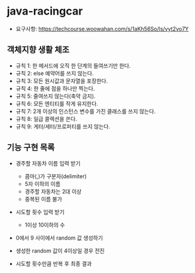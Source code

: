 # java-racingcar
- 요구사항: https://techcourse.woowahan.com/s/1aKh56So/ls/vyt2vo7Y



## 객체지향 생활 체조

- 규칙 1: 한 메서드에 오직 한 단계의 들여쓰기만 한다.
- 규칙 2: else 예약어를 쓰지 않는다.
- 규칙 3: 모든 원시값과 문자열을 포장한다.
- 규칙 4: 한 줄에 점을 하나만 찍는다.
- 규칙 5: 줄여쓰지 않는다(축약 금지).
- 규칙 6: 모든 엔티티를 작게 유지한다.
- 규칙 7: 2개 이상의 인스턴스 변수를 가진 클래스를 쓰지 않는다.
- 규칙 8: 일급 콜렉션을 쓴다.
- 규칙 9: 게터/세터/프로퍼티를 쓰지 않는다.




## 기능 구현 목록

- 경주할 자동차 이름 입력 받기
    + 콤마(,)가 구분자(delimiter)
    + 5자 이하의 이름
    + 경주할 자동차는 2대 이상
    + 중복된 이름 불가

- 시도할 횟수 입력 받기
    + 1이상 10이하의 수

- 0에서 9 사이에서 random 값 생성하기

- 생성한 random 값이 4이상일 경우 전진

- 시도할 횟수만큼 반복 후 최종 결과